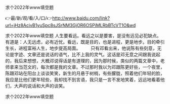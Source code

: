 求个2022年www填空题

👉最/新/观/看/入/口/👉http://www.baidu.com/link?url=jHz8AcivB1yuSpc8sJSrNM3GjOR6OSPiMLRbBTcVT1O&wd

求个2022年www填空题	人生要看远。看远之以是要害，是没有远见必犯缺点。有道是：人无远虑，必有近忧。看远，既是目的，也是进程，更是地步。目的牵引生长，进程富裕人生，地步提高局面。
　　只有邓看出来，他说陈有些刻意，无论是字迹、文章还是说话的语气，比不上我的灵气。这话是邓无意之间跟我说起的，我后来想想，大概邓说得话是有道理的，因为那时候，类似的两篇文章中，老师拿来当范文的，每次都是我的文章。不过那时我以为邓跟陈更好些，一个夜里，陈跟邓站在阳台上谈谈笑笑，新生的月悬于树梢，有些朦胧，照着他们年轻的脸，我应是比他们更年轻些，我却找不到言语，我只是一言不发地笑着，远远地看着他们，大声的说话和大声的谈笑。


求个2022年www填空题

